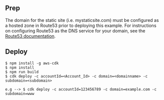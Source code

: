 ## Prep

The domain for the static site (i.e. mystaticsite.com) must be configured as a hosted zone in Route53 prior to deploying this example. For instructions on configuring Route53 as the DNS service for your domain, see the [Route53 documentation](https://docs.aws.amazon.com/Route53/latest/DeveloperGuide/dns-configuring.html).

## Deploy

```shell
$ npm install -g aws-cdk
$ npm install
$ npm run build
$ cdk deploy -c accountId=<Account_Id> -c domain=<domainname> -c subdomain=<subdomain>

e.g --> $ cdk deploy -c accountId=123456789 -c domain=example.com -c subdomain=www
```